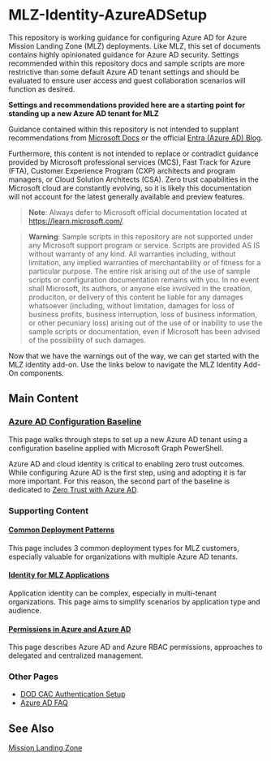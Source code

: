 # MLZ-Identity-AzureADSetup
This repository is working guidance for configuring Azure AD for Azure Mission Landing Zone (MLZ) deployments. Like MLZ, this set of documents contains highly opinionated guidance for Azure AD security. Settings recommended within this repository docs and sample scripts are more restrictive than some default Azure AD tenant settings and should be evaluated to ensure user access and guest collaboration scenarios will function as desired.

**Settings and recommendations provided here are a starting point for standing up a new Azure AD tenant for MLZ**

Guidance contained within this repository is not intended to supplant recommendations from [Microsoft Docs](https://learn.microsoft.com/) or the official [Entra (Azure AD) Blog](https://techcommunity.microsoft.com/t5/microsoft-entra-azure-ad-blog/bg-p/Identity).

Furthermore, this content is not intended to replace or contradict guidance provided by Microsoft professional services (MCS), Fast Track for Azure (FTA), Customer Experience Program (CXP) architects and program managers, or Cloud Solution Architects (CSA). Zero trust capabilities in the Microsoft cloud are constantly evolving, so it is likely this documentation will not account for the latest generally available and preview features.

> **Note**: Always defer to Microsoft official documentation located at https://learn.microsoft.com/.

> **Warning**: Sample scripts in this repository are not supported under any Microsoft support program or service.
> Scripts are provided AS IS without warranty of any kind. All warranties including, without limitation,
> any implied warranties of merchantability or of fitness for a particular purpose. The entire risk arising
> out of the use of sample scripts or configuration documentation remains with you. In no event shall Microsoft,
> its authors, or anyone else involved in the creation, produciton, or delivery of this content be liable
> for any damages whatsoever (including, without limitation, damages for loss of business profits, business 
> interruption, loss of business information, or other pecuniary loss) arising out of the use of or 
> inability to use the sample scripts or documentation, even if Microsoft has been advised of the 
> possibility of such damages.

Now that we have the warnings out of the way, we can get started with the MLZ identity add-on.  Use the links below to navigate the MLZ Identity Add-On components.

## Main Content

### [Azure AD Configuration Baseline](doc/AAD-Config-Baseline.md)

This page walks through steps to set up a new Azure AD tenant using a configuration baseline applied with Microsoft Graph PowerShell.

Azure AD and cloud identity is critical to enabling zero trust outcomes. While configuring Azure AD is the first step, using and adopting it is far more important. For this reason, the second part of the baseline is dedicated to [Zero Trust with Azure AD](doc/AAD-Config-Baseline.md/#zero-trust-with-azure-ad).

### Supporting Content

#### [Common Deployment Patterns](/doc/MLZ-Common-Patterns.md)
This page includes 3 common deployment types for MLZ customers, especially valuable for organizations with multiple Azure AD tenants.

#### [Identity for MLZ Applications](doc/MLZ-Application-Identity.md)
Application identity can be complex, especially in multi-tenant organizations. This page aims to simplify scenarios by application type and audience.

#### [Permissions in Azure and Azure AD](/doc/AAD-Permissions-Management.md)
This page describes Azure AD and Azure RBAC permissions, approaches to delegated and centralized management.

### Other Pages
- [DOD CAC Authentication Setup](doc/AAD-CertificateBasedAuthentication-DODPKI.md)
- [Azure AD FAQ](/doc/MLZ-AAD-FAQ.md)  

## See Also
[Mission Landing Zone](https://github.com/azure/missionlz)